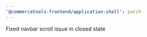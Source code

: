 ```yaml
---
'@commercetools-frontend/application-shell': patch
---
```


Fixed navbar scroll issue in closed state
